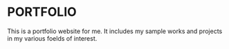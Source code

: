 # PORTFOLIO
This is a portfolio website for me. It includes my sample works and projects in my various foelds of interest.
